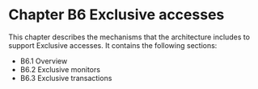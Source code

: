 # Chapter B6 Exclusive accesses

This chapter describes the mechanisms that the architecture includes to support Exclusive accesses. It contains the following sections:

- B6.1 Overview
- B6.2 Exclusive monitors
- B6.3 Exclusive transactions